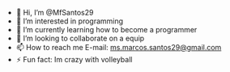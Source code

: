 - 👋 Hi, I’m @MfSantos29
- 👀 I’m interested in programming
- 🌱 I’m currently learning how to become a programmer
- 💞️ I’m looking to collaborate on a equip 
- 📫 How to reach me E-mail: ms.marcos.santos29@gmail.com
- ⚡ Fun fact: Im crazy with volleyball

<!---
MfSantos29/MfSantos29 is a ✨ special ✨ repository because its `README.md` (this file) appears on your GitHub profile.
You can click the Preview link to take a look at your changes.
--->
